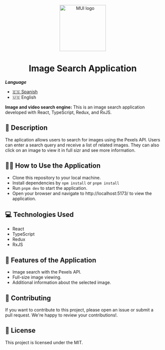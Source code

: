 <p align="center">
  <a href="#" rel="noopener" target="_blank"><img width="150" src="https://i.postimg.cc/BnTxwD5w/logo-images.png" alt="MUI logo"></a>
</p>

<h1 align="center">Image Search Application</h1>

**_Language_**

- [🇪🇸 Spanish](./README.es.md)
- 🇺🇸 English

**Image and video search engine:** This is an image search application developed with React, TypeScript, Redux, and RxJS.

## 📝 Description

The aplication allows users to search for images using the Pexels API. Users can enter a search query and receive a list of related images. They can also click on an image to view it in full sizr and see more information.

## 👨‍💻 How to Use the Application

- Clone this repository to your local machine.
- Install dependencies by `npm install` or `pnpm install`
- Run `pnpm dev` to start the application.
- Open your browser and navigate to http://localhost:5173/ to view the application.

## 💻 Technologies Used

- React
- TypeScript
- Redux
- RxJS

## 🌟 Features of the Application

- Image search with the Pexels API.
- Full-size image viewing.
- Additional information about the selected image.

## 🤝 Contributing

If you want to contribute to this project, please open an issue or submit a pull request. We're happy to review your contributions!.

## 📄 License

This project is licensed under the MIT.
